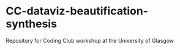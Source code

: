 # CC-dataviz-beautification-synthesis
Repository for Coding Club workshop at the University of Glasgow
